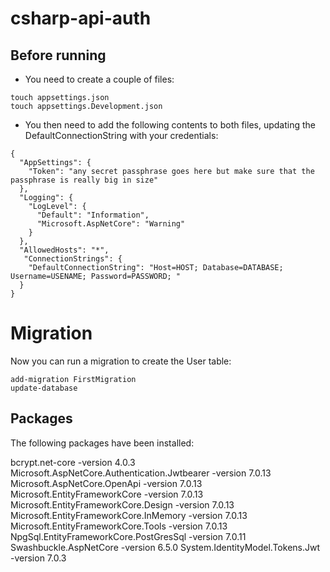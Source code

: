 # csharp-api-auth

## Before running

- You need to create a couple of files:
```
touch appsettings.json
touch appsettings.Development.json
```
- You then need to add the following contents to both files, updating the DefaultConnectionString with your credentials:  
```
{
  "AppSettings": {
    "Token": "any secret passphrase goes here but make sure that the passphrase is really big in size"
  },
  "Logging": {
    "LogLevel": {
      "Default": "Information",
      "Microsoft.AspNetCore": "Warning"
    }
  },
  "AllowedHosts": "*",
   "ConnectionStrings": {
    "DefaultConnectionString": "Host=HOST; Database=DATABASE; Username=USENAME; Password=PASSWORD; "
  }
}

```

# Migration
Now you can run a migration to create the User table:
```
add-migration FirstMigration
update-database
```

## Packages

The following packages have been installed: 

bcrypt.net-core -version 4.0.3
Microsoft.AspNetCore.Authentication.Jwtbearer   -version 7.0.13
Microsoft.AspNetCore.OpenApi                    -version 7.0.13
Microsoft.EntityFrameworkCore                   -version 7.0.13
Microsoft.EntityFrameworkCore.Design            -version 7.0.13
Microsoft.EntityFrameworkCore.InMemory          -version 7.0.13
Microsoft.EntityFrameworkCore.Tools             -version 7.0.13
NpgSql.EntityFrameworkCore.PostGresSql          -version 7.0.11
Swashbuckle.AspNetCore                          -version 6.5.0
System.IdentityModel.Tokens.Jwt                 -version 7.0.3






